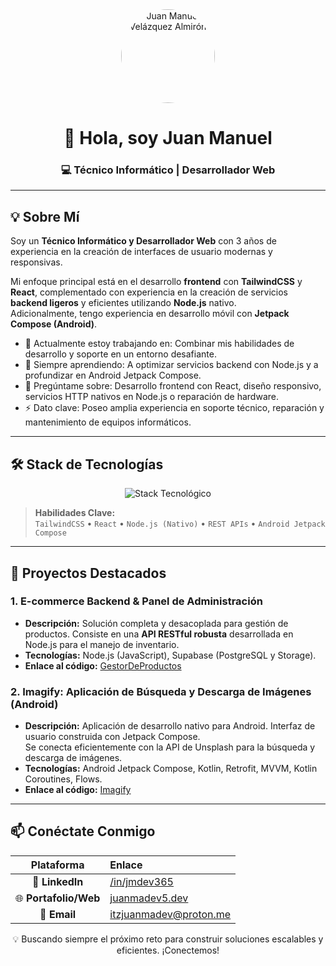 <div align="center">
  <img src="https://avatars.githubusercontent.com/u/115042535?s=400&u=62a596cea79ad50f38ed1e841b021acae7b7b79a&v=4" alt="Juan Manuel Velázquez Almirón" width="150" style="border-radius:50%;"/>
  <h1>👋 Hola, soy Juan Manuel</h1>
  <h3>💻 Técnico Informático | Desarrollador Web</h3>
</div>

---

## 💡 Sobre Mí

Soy un **Técnico Informático y Desarrollador Web** con 3 años de experiencia en la creación de interfaces de usuario modernas y responsivas.

Mi enfoque principal está en el desarrollo **frontend** con **TailwindCSS** y **React**, complementado con experiencia en la creación de servicios **backend ligeros** y eficientes utilizando **Node.js** nativo.  
Adicionalmente, tengo experiencia en desarrollo móvil con **Jetpack Compose (Android)**.

* 🔭 Actualmente estoy trabajando en: Combinar mis habilidades de desarrollo y soporte en un entorno desafiante.
* 🌱 Siempre aprendiendo: A optimizar servicios backend con Node.js y a profundizar en Android Jetpack Compose.
* 💬 Pregúntame sobre: Desarrollo frontend con React, diseño responsivo, servicios HTTP nativos en Node.js o reparación de hardware.
* ⚡ Dato clave: Poseo amplia experiencia en soporte técnico, reparación y mantenimiento de equipos informáticos.

---

## 🛠️ Stack de Tecnologías

<p align="center">
  <img src="https://skillicons.dev/icons?i=kotlin,androidstudio,cs,python,react,tailwindcss,nodejs,supabase,postgresql" alt="Stack Tecnológico" />
</p>

> **Habilidades Clave:**  
> `TailwindCSS` • `React` • `Node.js (Nativo)` • `REST APIs` • `Android Jetpack Compose`

---

## 📂 Proyectos Destacados

### **1. E-commerce Backend & Panel de Administración**
* **Descripción:** Solución completa y desacoplada para gestión de productos. Consiste en una **API RESTful robusta** desarrollada en Node.js para el manejo de inventario.
* **Tecnologías:** Node.js (JavaScript), Supabase (PostgreSQL y Storage).
* **Enlace al código:** [GestorDeProductos](https://github.com/juanmadev5/GestorDeProductos)

### **2. Imagify: Aplicación de Búsqueda y Descarga de Imágenes (Android)**
* **Descripción:** Aplicación de desarrollo nativo para Android. Interfaz de usuario construida con Jetpack Compose.  
  Se conecta eficientemente con la API de Unsplash para la búsqueda y descarga de imágenes.
* **Tecnologías:** Android Jetpack Compose, Kotlin, Retrofit, MVVM, Kotlin Coroutines, Flows.
* **Enlace al código:** [Imagify](https://github.com/juanmadev5/Imagify)

---

## 📫 Conéctate Conmigo

| Plataforma | Enlace |
| :---: | :--- |
| 💼 **LinkedIn** | [/in/jmdev365](https://www.linkedin.com/in/jmdev365) |
| 🌐 **Portafolio/Web** | [juanmadev5.dev](https://juanmadev5.dev) |
| 📧 **Email** | [itzjuanmadev@proton.me](mailto:itzjuanmadev@proton.me) |

<div align="center">
  <p>💡 Buscando siempre el próximo reto para construir soluciones escalables y eficientes. ¡Conectemos!</p>
</div>
